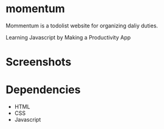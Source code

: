 # momentum

Mommentum is a todolist website for organizing daliy duties.

Learning Javascript by Making a Productivity App

# Screenshots


# Dependencies
- HTML 
- CSS 
- Javascript

